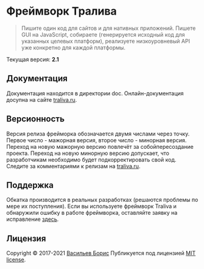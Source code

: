 # Фреймворк Тралива

>Пишите один код для сайтов и для нативных приложений. Пишете GUI на JavaScript, собираете (генерируется исходный код для указанных целевых платформ), реализуете низкоуровневый API уже конкретно для каждой платформы.

Текущая версия: **2.1**

## Документация
Документация находится в директории doc. Онлайн-документация досупна на сайте [traliva.ru](https://traliva.ru/doc/v2.1).

## Версионность

Версия релиза фрейморка обозначается двумя числами через точку. Первое число - мажорная версия, второе число - минорная версия. Переход на новую мажорную версию повлечёт за собойпересоздание проекта. Переход на новую минорную версию допускает, что разработчикам необходимо будет подкорректировать свой код. Следите за комментариями к релизам на [traliva.ru](https://traliva.ru).

## Поддержка

Обкатка производится в реальных разработках (решаются проблемы по мере их поступления). Если вы используете фреймворк Traliva и обнаружили ошибку в работе фреймворка, оставляйте заявку на исправление [здесь](https://github.com/1024sparrow/traliva/issues/new).

## Лицензия

Copyright © 2017-2021 [Васильев Борис](https://github.com/1024sparrow)
Публикуется под лицензией [MIT license](https://github.com/1024sparrow/traliva/blob/master/LICENSE).
